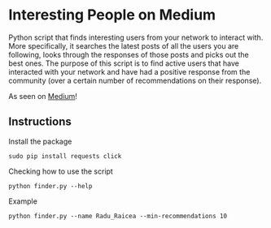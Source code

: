# Interesting People on Medium

Python script that finds interesting users from your network to interact with. More specifically, it searches the latest posts of all the users you are following, looks through the responses of those posts and picks out the best ones. The purpose of this script is to find active users that have interacted with your network and have had a positive response from the community (over a certain number of recommendations on their response).

As seen on [Medium](https://medium.freecodecamp.org/how-i-used-python-to-find-interesting-people-on-medium-be9261b924b0)!

## Instructions

Install the package

    sudo pip install requests click

Checking how to use the script

    python finder.py --help

Example

    python finder.py --name Radu_Raicea --min-recommendations 10
